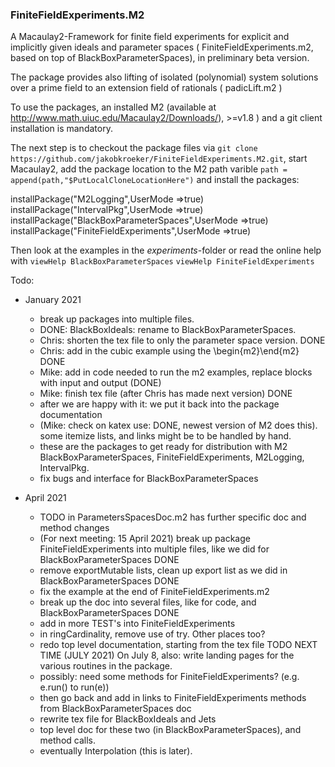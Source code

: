### FiniteFieldExperiments.M2

A Macaulay2-Framework for finite field experiments for explicit and implicitly given ideals and parameter spaces
( FiniteFieldExperiments.m2, based on top of BlackBoxParameterSpaces), in preliminary beta version.


The package provides also lifting of isolated (polynomial) system solutions over a prime field to an extension field of rationals
( padicLift.m2 )


To use the packages,
an installed M2 (available at http://www.math.uiuc.edu/Macaulay2/Downloads/), >=v1.8 ) and a git client installation is mandatory.

The next step is to checkout the package files via
`git clone https://github.com/jakobkroeker/FiniteFieldExperiments.M2.git`,
start Macaulay2,
add the package location to the M2 path varible
`path = append(path,"$PutLocalCloneLocationHere")`
and install the packages:

installPackage("M2Logging",UserMode =>true)
installPackage("IntervalPkg",UserMode =>true)
installPackage("BlackBoxParameterSpaces",UserMode =>true)
installPackage("FiniteFieldExperiments",UserMode =>true)


Then look at the examples in the *experiments*-folder
or read the online help with 
`viewHelp BlackBoxParameterSpaces`
`viewHelp FiniteFieldExperiments`


Todo:

* January 2021
    - break up packages into multiple files.
    - DONE: BlackBoxIdeals: rename to BlackBoxParameterSpaces.
    - Chris: shorten the tex file to only the parameter space version. DONE
    - Chris: add in the cubic example using the \begin{m2}\end{m2} DONE
    - Mike: add in code needed to run the m2 examples, replace blocks with input and output (DONE)
    - Mike: finish tex file (after Chris has made next version) DONE
    - after we are happy with it: we put it back into the package documentation
    -  (Mike: check on katex use: DONE, newest version of M2 does this).
      some itemize lists, and links might be to be handled by hand.
    - these are the packages to get ready for distribution with M2
      BlackBoxParameterSpaces, FiniteFieldExperiments, M2Logging, IntervalPkg.
    - fix bugs and interface for BlackBoxParameterSpaces

* April 2021
    - TODO in ParametersSpacesDoc.m2 has further specific doc and method changes
    - (For next meeting: 15 April 2021) break up package FiniteFieldExperiments into multiple files,
      like we did for BlackBoxParameterSpaces DONE
    - remove exportMutable lists, clean up export list as we did in BlackBoxParameterSpaces DONE
    - fix the example at the end of FiniteFieldExperiments.m2
    - break up the doc into several files, like for code, and BlackBoxParameterSpaces DONE
    - add in more TEST's into FiniteFieldExperiments
    - in ringCardinality, remove use of try.  Other places too?
    - redo top level documentation, starting from the tex file TODO NEXT TIME (JULY 2021)
      On July 8, also: write landing pages for the various routines in the package.
    - possibly: need some methods for FiniteFieldExperiments? (e.g. e.run() to run(e))
    - then go back and add in links to FiniteFieldExperiments methods from BlackBoxParameterSpaces doc
    - rewrite tex file for BlackBoxIdeals and Jets
    - top level doc for these two (in BlackBoxParameterSpaces), and method calls.
    - eventually Interpolation (this is later).
            
